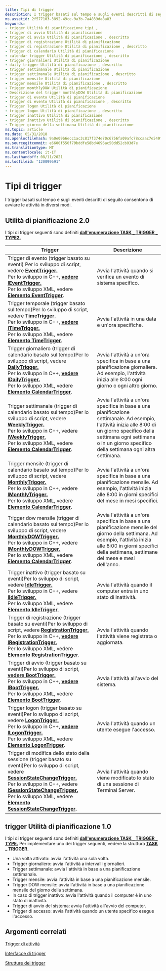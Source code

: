 ```yaml
---
title: Tipi di trigger
description: I trigger basati sul tempo e sugli eventi descritti di seguito consentono di avviare le attività in diversi modi.
ms.assetid: 2f577103-3892-49ce-9a3b-7a4839da8a83
keywords:
- trigger Utilità di pianificazione tipi ,
- trigger di avvio Utilità di pianificazione
- trigger di avvio Utilità di pianificazione , descritto
- Trigger di registrazione Utilità di pianificazione
- trigger di registrazione Utilità di pianificazione , descritto
- Trigger di calendario Utilità di pianificazione
- calendar trigger Utilità di pianificazione , descritto
- trigger giornalieri Utilità di pianificazione
- daily trigger Utilità di pianificazione , descritto
- trigger settimanale Utilità di pianificazione
- trigger settimanale Utilità di pianificazione , descritto
- trigger mensile Utilità di pianificazione
- trigger mensile Utilità di pianificazione , descritto
- Trigger monthlyDOW Utilità di pianificazione
- Descrizione del trigger monthlyDOW Utilità di pianificazione
- trigger di evento Utilità di pianificazione
- trigger di evento Utilità di pianificazione , descritto
- Trigger logon Utilità di pianificazione
- trigger logon Utilità di pianificazione , descritto
- trigger inattivo Utilità di pianificazione
- trigger inattivo Utilità di pianificazione , descritto
- Trigger giorno della settimana Utilità di pianificazione
ms.topic: article
ms.date: 05/31/2018
ms.openlocfilehash: 9a0e09b6ecc1ac3c817f374e70c6756fa09afc78ccaac7e549f3f04ad074c8d0
ms.sourcegitcommit: e6600f550f79bddfe58bd4696ac50dd52cb03d7e
ms.translationtype: MT
ms.contentlocale: it-IT
ms.lasthandoff: 08/11/2021
ms.locfileid: "120099691"
---
```

# <a name="trigger-types"></a>Tipi di trigger

I trigger basati sul tempo e sugli eventi descritti di seguito consentono di avviare le attività in diversi modi.

## <a name="task-scheduler-20-triggers"></a>Utilità di pianificazione 2.0

I tipi di trigger seguenti sono definiti [**dall'enumerazione TASK \_ TRIGGER \_ TYPE2.**](/windows/desktop/api/taskschd/ne-taskschd-task_trigger_type2)

| Trigger                                                                                                                                                                                                                                                                                                                                                                                                                | Descrizione                                                                                                                                                                                  |
|------------------------------------------------------------------------------------------------------------------------------------------------------------------------------------------------------------------------------------------------------------------------------------------------------------------------------------------------------------------------------------------------------------------------|----------------------------------------------------------------------------------------------------------------------------------------------------------------------------------------------|
| Trigger di evento (trigger basato su eventi) Per lo sviluppo di script, vedere [**EventTrigger.**](eventtrigger.md)<br/> Per lo sviluppo in C++, [**vedere IEventTrigger.**](/windows/desktop/api/taskschd/nn-taskschd-ieventtrigger)<br/> Per lo sviluppo XML, vedere [**Elemento EventTrigger**](taskschedulerschema-eventtrigger-triggergroup-element.md).<br/>                                                                                             | Avvia l'attività quando si verifica un evento di sistema specifico.                                                                                                                                         |
| Trigger temporale (trigger basato sul tempo)Per lo sviluppo di script, vedere [**TimeTrigger.**](timetrigger.md)<br/> Per lo sviluppo in C++, [**vedere ITimeTrigger.**](/windows/desktop/api/taskschd/nn-taskschd-itimetrigger)<br/> Per lo sviluppo XML, vedere [**Elemento TimeTrigger**](taskschedulerschema-timetrigger-triggergroup-element.md).<br/>                                                                                                      | Avvia l'attività in una data e un'ora specifiche.                                                                                                                                                 |
| Trigger giornaliero (trigger di calendario basato sul tempo)Per lo sviluppo di script, vedere [**DailyTrigger.**](dailytrigger.md)<br/> Per lo sviluppo in C++, [**vedere IDailyTrigger.**](/windows/desktop/api/taskschd/nn-taskschd-idailytrigger)<br/> Per lo sviluppo XML, vedere [**Elemento CalendarTrigger**](taskschedulerschema-calendartrigger-triggergroup-element.md).<br/>                                                                                | Avvia l'attività a un'ora specifica in base a una pianificazione giornaliera. Ad esempio, l'attività inizia alle 8:00 ogni giorno o ogni altro giorno.                                                                |
| Trigger settimanale (trigger di calendario basato sul tempo)Per lo sviluppo di script, vedere [**WeeklyTrigger.**](weeklytrigger.md)<br/> Per lo sviluppo in C++, vedere [**IWeeklyTrigger.**](/windows/desktop/api/taskschd/nn-taskschd-iweeklytrigger)<br/> Per lo sviluppo XML, vedere [**Elemento CalendarTrigger**](taskschedulerschema-calendartrigger-triggergroup-element.md).<br/>                                                                           | Avvia l'attività a un'ora specifica in base a una pianificazione settimanale. Ad esempio, l'attività inizia alle 8:00 di un giorno specifico della settimana ogni settimana o in un giorno specifico della settimana ogni altra settimana. |
| Trigger mensile (trigger di calendario basato sul tempo)Per lo sviluppo di script, vedere [**MonthlyTrigger.**](monthlytrigger.md)<br/> Per lo sviluppo in C++, vedere [**IMonthlyTrigger.**](/windows/desktop/api/taskschd/nn-taskschd-imonthlytrigger)<br/> Per lo sviluppo XML, vedere [**Elemento CalendarTrigger**](taskschedulerschema-calendartrigger-triggergroup-element.md).<br/>                                                                      | Avvia l'attività a un'ora specifica in base a una pianificazione mensile. Ad esempio, l'attività inizia alle 8:00 in giorni specifici del mese in mesi specifici.                                          |
| Trigger dow mensile (trigger di calendario basato sul tempo)Per lo sviluppo di script, vedere [**MonthlyDOWTrigger.**](monthlydowtrigger.md)<br/> Per lo sviluppo in C++, vedere [**IMonthlyDOWTrigger.**](/windows/desktop/api/taskschd/nn-taskschd-imonthlydowtrigger)<br/> Per lo sviluppo XML, vedere [**Elemento CalendarTrigger**](taskschedulerschema-calendartrigger-triggergroup-element.md).<br/>                                        | Avvia l'attività a un'ora specifica in base a una pianificazione mensile del giorno della settimana. Ad esempio, l'attività inizia alle 8:00 in giorni specifici della settimana, settimane del mese e mesi dell'anno.      |
| Trigger inattivo (trigger basato su eventi)Per lo sviluppo di script, vedere [**IdleTrigger.**](idletrigger.md)<br/> Per lo sviluppo in C++, vedere [**IIdleTrigger.**](/windows/win32/api/taskschd/nn-taskschd-iidletrigger)<br/> Per lo sviluppo XML, vedere [**Elemento IdleTrigger**](taskschedulerschema-idletrigger-triggergroup-element.md).<br/>                                                                                                     | Avvia l'attività quando il computer entra in uno stato di inattività.                                                                                                                                      |
| Trigger di registrazione (trigger basato su eventi)Per lo sviluppo di script, vedere [**RegistrationTrigger.**](registrationtrigger.md)<br/> Per lo sviluppo in C++, [**vedere IRegistrationTrigger.**](/windows/desktop/api/taskschd/nn-taskschd-iregistrationtrigger)<br/> Per lo sviluppo XML, vedere [**Elemento RegistrationTrigger**](taskschedulerschema-registrationtrigger-triggergroup-element.md).<br/>                                             | Avvia l'attività quando l'attività viene registrata o aggiornata.                                                                                                                                      |
| Trigger di avvio (trigger basato su eventi)Per lo sviluppo di script, [**vedere BootTrigger.**](boottrigger.md)<br/> Per lo sviluppo in C++, [**vedere IBootTrigger.**](/windows/desktop/api/taskschd/nn-taskschd-iboottrigger)<br/> Per lo sviluppo XML, vedere [**Elemento BootTrigger**](taskschedulerschema-boottrigger-triggergroup-element.md).<br/>                                                                                                     | Avvia l'attività all'avvio del sistema.                                                                                                                                                   |
| Trigger logon (trigger basato su eventi)Per lo sviluppo di script, vedere [**LogonTrigger.**](logontrigger.md)<br/> Per lo sviluppo in C++, [**vedere ILogonTrigger.**](/windows/desktop/api/taskschd/nn-taskschd-ilogontrigger)<br/> Per lo sviluppo XML, vedere [**Elemento LogonTrigger**](taskschedulerschema-logontrigger-triggergroup-element.md).<br/>                                                                                              | Avvia l'attività quando un utente esegue l'accesso.                                                                                                                                                         |
| Trigger di modifica dello stato della sessione (trigger basato su eventi)Per lo sviluppo di script, vedere [**SessionStateChangeTrigger.**](sessionstatechangetrigger.md)<br/> Per lo sviluppo in C++, vedere [**ISessionStateChangeTrigger.**](/windows/desktop/api/taskschd/nn-taskschd-isessionstatechangetrigger)<br/> Per lo sviluppo XML, vedere [**Elemento SessionStateChangeTrigger**](taskschedulerschema-sessionstatechangetrigger-triggergroup-element.md).<br/> | Avvia l'attività quando viene modificato lo stato di una sessione di Terminal Server.                                                                                                                                |



 

## <a name="task-scheduler-10-triggers"></a>trigger Utilità di pianificazione 1.0

I tipi di trigger seguenti sono definiti [**dall'enumerazione TASK \_ TRIGGER \_ TYPE.**](/windows/desktop/api/Mstask/ne-mstask-task_trigger_type) Per implementare uno dei trigger seguenti, vedere la struttura [**TASK \_ TRIGGER.**](/windows/desktop/api/Mstask/ns-mstask-task_trigger)

-   Una volta attivato: avvia l'attività una sola volta.
-   Trigger giornaliero: avvia l'attività a intervalli giornalieri.
-   Trigger settimanale: avvia l'attività in base a una pianificazione settimanale.
-   Trigger mensile: avvia l'attività in base a una pianificazione mensile.
-   Trigger DOW mensile: avvia l'attività in base a una pianificazione mensile del giorno della settimana.
-   In caso di trigger inattivo: avvia l'attività quando il computer è in uno stato di inattività.
-   Trigger di avvio del sistema: avvia l'attività all'avvio del computer.
-   Trigger di accesso: avvia l'attività quando un utente specifico esegue l'accesso.

## <a name="related-topics"></a>Argomenti correlati

<dl> <dt>

[Trigger di attività](task-triggers.md)
</dt> <dt>

[Interfacce di trigger](trigger-interfaces.md)
</dt> <dt>

[Strutture dei trigger](trigger-structures.md)
</dt> </dl>

 

